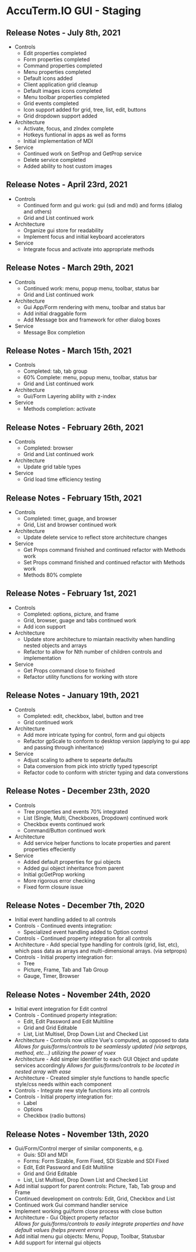 # AccuTerm.IO GUI - Staging

<PageHeader />

## Release Notes - July 8th, 2021  
- Controls
   - Edit properties completed
   - Form properties completed
   - Command properties completed
   - Menu properties completed
   - Default icons added
   - Client application grid cleanup
   - Default images icons completed
   - Menu toolbar properties completed
   - Grid events completed
   - Icon support added for grid, tree, list, edit, buttons
   - Grid dropdown support added
- Architecture  
   - Activate, focus, and zIndex complete
   - Hotkeys funtional in apps as well as forms
   - Initial implementation of MDI
- Service
   - Continued work on SetProp and GetProp service
   - Delete service completed
   - Added ability to host custom images

## Release Notes - April 23rd, 2021  
- Controls
   - Continued form and gui work: gui (sdi and mdi) and forms (dialog and others)
   - Grid and List continued work
- Architecture  
   - Organize gui store for readability 
   - Implement focus and initial keyboard accelerators
- Service
   - Integrate focus and activate into appropriate methods

## Release Notes - March 29th, 2021  
- Controls
   - Continued work: menu, popup menu, toolbar, status bar
   - Grid and List continued work
- Architecture  
   - Gui App/Form rendering with menu, toolbar and status bar  
   - Add initial draggable form  
   - Add Message box and framework for other dialog boxes
- Service
   - Message Box completion

## Release Notes - March 15th, 2021  
- Controls
   - Completed: tab, tab group
   - 60% Complete: menu, popup menu, toolbar, status bar
   - Grid and List continued work
- Architecture  
   - Gui/Form Layering ability with z-index 
- Service
   - Methods completion: activate

## Release Notes - February 26th, 2021  
- Controls
   - Completed: browser
   - Grid and List continued work
- Architecture  
   - Update grid table types
- Service
   - Grid load time efficiency testing 

## Release Notes - February 15th, 2021  

- Controls
   - Completed: timer, guage, and browser
   - Grid, List and browser continued work
- Architecture  
   - Update delete service to reflect store architecture changes
- Service
   - Get Props command finished and continued refactor with Methods work 
   - Set Props command finished and continued refactor with Methods work
   - Methods 80% complete

## Release Notes - February 1st, 2021  

- Controls
   - Completed: options, picture, and frame
   - Grid, browser, guage and tabs continued work
   - Add icon support
- Architecture  
   - Update store architecture to miantain reactivity when handling nested objects and arrays
   - Refactor to allow for Nth number of children controls and implementation
- Service
   - Get Props command close to finished
   - Refactor utility functions for working with store
   
## Release Notes - January 19th, 2021  

- Controls
   - Completed: edit, checkbox, label, button and tree
   - Grid continued work
- Architecture 
   - Add more intricate typing for control, form and gui objects
   - Refactor gpScale to conform to desktop version (applying to gui app and passing through inheritance)
- Service
   - Adjust scaling to adhere to sepearte defaults
   - Data conversion from pick into strictly typed typescript
   - Refactor code to conform with stricter typing and data converstions

## Release Notes - December 23th, 2020 

- Controls
   - Tree properties and events 70% integrated
   - List (Single, Multi, Checkboxes, Dropdown) continued work 
   - Checkbox events continued work 
   - Command/Button continued work
- Architecture 
   - Add service helper functions to locate properties and parent properties effeciently 
- Service
   - Added default properties for gui objects 
   - Added gui object inheritance from parent 
   - Initial gcGetProp working
   - More rigorous error checking
   - Fixed form closure issue
  
## Release Notes - December 7th, 2020 

- Initial event handling added to all controls
- Controls - Continued events integration:
   - Specialized event handling added to Option control
- Controls - Continued property integration for all controls
- Architecture - Add special type handling for controls (grid, list, etc), which pass data as arrays and multi-dimensional arrays. (via setprops)
- Controls - Initial property integration for:
   - Tree 
   - Picture, Frame, Tab and Tab Group
   - Gauge, Timer, Browser

## Release Notes - November 24th, 2020   
  
- Initial event integration for Edit control
- Controls - Continued property integration: 
   - Edit, Edit Password and Edit Multiline
   - Grid and Grid Editable
   - List, List Multisel, Drop Down List and Checked List
- Architecture - Controls now utilize Vue's computed, as opposed to data
   *Allows for guis/forms/controls to be seamlessly updated (via setprops, method, etc...) utilizing the power of vuex*
- Architecture - Add simpler identifier to each GUI Object and update services accordingly
   *Allows for guis/forms/controls to be located in nested array with ease*
- Architecture - Created simpler style functions to handle specfic style/css needs within each component
- Controls - Integrate new style functions into all controls
- Controls - Initial property integration for:
   - Label
   - Options
   - Checkbox (radio buttons)

## Release Notes - November 13th, 2020   
  
- Gui/Form/Control merger of similar components, e.g. 
   - Guis: SDI and MDI
   - Forms: Form Sizable, Form Fixed, SDI Sizable and SDI Fixed
   - Edit, Edit Password and Edit Multiline
   - Grid and Grid Editable
   - List, List Multisel, Drop Down List and Checked List
- Add initial support for parent controls: Picture, Tab, Tab group and Frame
- Continued development on controls: Edit, Grid, Checkbox and List
- Continued work Gui command handler service
- Implement working gui/form close process with close button 
- Architecture - Gui Object property refactor   
   *Allows for guis/forms/controls to easily integrate properties and have default values (helps prevent errors)*
- Add initial menu gui objects: Menu, Popup, Toolbar, Statusbar 
- Add support for internal gui objects

<PageFooter />